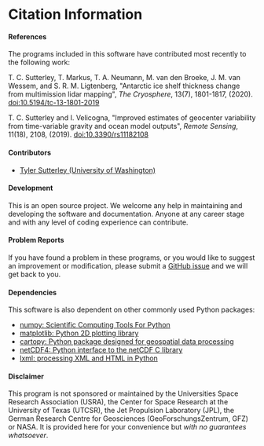 Citation Information
====================

#### References
The programs included in this software have contributed
most recently to the following work:

T. C. Sutterley, T. Markus, T. A. Neumann, M. van den Broeke, J. M. van Wessem,
and S. R. M. Ligtenberg, "Antarctic ice shelf thickness change from multimission
lidar mapping", *The Cryosphere*, 13(7), 1801-1817, (2020).
[doi:10.5194/tc-13-1801-2019](https://doi.org/10.5194/tc-13-1801-2019)

T. C. Sutterley and I. Velicogna, "Improved estimates of geocenter variability
from time-variable gravity and ocean model outputs", *Remote Sensing*, 11(18),
2108, (2019). [doi:10.3390/rs11182108](https://doi.org/10.3390/rs11182108)

#### Contributors
- [Tyler Sutterley (University of Washington)](http://psc.apl.uw.edu/people/investigators/tyler-sutterley/)

#### Development
This is an open source project.  We welcome any help in maintaining and developing the software and documentation.  Anyone at any career stage and with any level of coding experience can contribute.

#### Problem Reports
If you have found a problem in these programs, or you would like to suggest an improvement or modification, please submit a [GitHub issue](https://github.com/tsutterley/geoid-toolkit/issues) and we will get back to you.

#### Dependencies
This software is also dependent on other commonly used Python packages:
- [numpy: Scientific Computing Tools For Python](https://www.numpy.org)
- [matplotlib: Python 2D plotting library](https://matplotlib.org)
- [cartopy: Python package designed for geospatial data processing](https://scitools.org.uk/cartopy)
- [netCDF4: Python interface to the netCDF C library](https://unidata.github.io/netcdf4-python/)
- [lxml: processing XML and HTML in Python](https://pypi.python.org/pypi/lxml)

#### Disclaimer
This program is not sponsored or maintained by the Universities Space Research Association (USRA), the Center for Space Research at the University of Texas (UTCSR), the Jet Propulsion Laboratory (JPL), the German Research Centre for Geosciences (GeoForschungsZentrum, GFZ) or NASA.  It is provided here for your convenience but _with no guarantees whatsoever_.